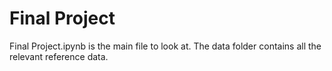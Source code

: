 # Final Project

Final Project.ipynb is the main file to look at. The data folder contains all the relevant reference data.
